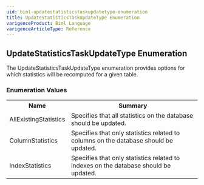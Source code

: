 ```yaml
---
uid: biml-updatestatisticstaskupdatetype-enumeration
title: UpdateStatisticsTaskUpdateType Enumeration
varigenceProduct: Biml Language
varigenceArticleType: Reference
---
```


## UpdateStatisticsTaskUpdateType Enumeration<div class="LanguageSummary"><div class ="SummaryItem">The UpdateStatisticsTaskUpdateType enumeration provides options for which statistics will be recomputed for a given table.</div></div><div class="EnumValueGroup">### Enumeration Values<table id="EnumValue" class="MemberList"><tbody><tr><th class="MemberNameColumnHeader">Name</th><th class="MemberSummaryColumnHeader">Summary</th></tr><tr class="cd0"><td class="MemberName">AllExistingStatistics</td><td class="MemberSummary"><div class ="SummaryItem">Specifies that all statistics on the database should be updated.</div> </td></tr><tr class="cd1"><td class="MemberName">ColumnStatistics</td><td class="MemberSummary"><div class ="SummaryItem">Specifies that only statistics related to columns on the database should be updated.</div> </td></tr><tr class="cd0"><td class="MemberName">IndexStatistics</td><td class="MemberSummary"><div class ="SummaryItem">Specifies that only statistics related to indexes on the database should be updated.</div> </td></tr></tbody></table></div>